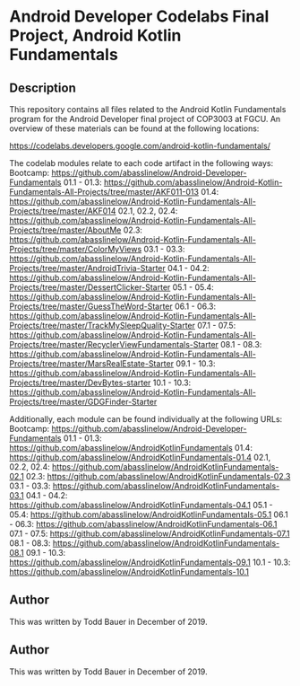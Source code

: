 # Android Developer Codelabs Final Project, Android Kotlin Fundamentals

## Description
This repository contains all files related to the Android Kotlin Fundamentals program for the Android Developer final project of COP3003 at FGCU. An overview of these materials can be found at the following locations:

https://codelabs.developers.google.com/android-kotlin-fundamentals/

The codelab modules relate to each code artifact in the following ways:
Bootcamp: https://github.com/abasslinelow/Android-Developer-Fundamentals
01.1 - 01.3: https://github.com/abasslinelow/Android-Kotlin-Fundamentals-All-Projects/tree/master/AKF011-013
01.4: https://github.com/abasslinelow/Android-Kotlin-Fundamentals-All-Projects/tree/master/AKF014
02.1, 02.2, 02.4: https://github.com/abasslinelow/Android-Kotlin-Fundamentals-All-Projects/tree/master/AboutMe
02.3: https://github.com/abasslinelow/Android-Kotlin-Fundamentals-All-Projects/tree/master/ColorMyViews
03.1 - 03.3: https://github.com/abasslinelow/Android-Kotlin-Fundamentals-All-Projects/tree/master/AndroidTrivia-Starter
04.1 - 04.2: https://github.com/abasslinelow/Android-Kotlin-Fundamentals-All-Projects/tree/master/DessertClicker-Starter
05.1 - 05.4: https://github.com/abasslinelow/Android-Kotlin-Fundamentals-All-Projects/tree/master/GuessTheWord-Starter
06.1 - 06.3: https://github.com/abasslinelow/Android-Kotlin-Fundamentals-All-Projects/tree/master/TrackMySleepQuality-Starter
07.1 - 07.5: https://github.com/abasslinelow/Android-Kotlin-Fundamentals-All-Projects/tree/master/RecyclerViewFundamentals-Starter
08.1 - 08.3: https://github.com/abasslinelow/Android-Kotlin-Fundamentals-All-Projects/tree/master/MarsRealEstate-Starter
09.1 - 10.3: https://github.com/abasslinelow/Android-Kotlin-Fundamentals-All-Projects/tree/master/DevBytes-starter
10.1 - 10.3: https://github.com/abasslinelow/Android-Kotlin-Fundamentals-All-Projects/tree/master/GDGFinder-Starter

Additionally, each module can be found individually at the following URLs:
Bootcamp: https://github.com/abasslinelow/Android-Developer-Fundamentals
01.1 - 01.3: https://github.com/abasslinelow/AndroidKotlinFundamentals
01.4: https://github.com/abasslinelow/AndroidKotlinFundamentals-01.4
02.1, 02.2, 02.4: https://github.com/abasslinelow/AndroidKotlinFundamentals-02.1
02.3: https://github.com/abasslinelow/AndroidKotlinFundamentals-02.3
03.1 - 03.3: https://github.com/abasslinelow/AndroidKotlinFundamentals-03.1
04.1 - 04.2: https://github.com/abasslinelow/AndroidKotlinFundamentals-04.1
05.1 - 05.4: https://github.com/abasslinelow/AndroidKotlinFundamentals-05.1
06.1 - 06.3: https://github.com/abasslinelow/AndroidKotlinFundamentals-06.1
07.1 - 07.5: https://github.com/abasslinelow/AndroidKotlinFundamentals-07.1
08.1 - 08.3: https://github.com/abasslinelow/AndroidKotlinFundamentals-08.1
09.1 - 10.3: https://github.com/abasslinelow/AndroidKotlinFundamentals-09.1
10.1 - 10.3: https://github.com/abasslinelow/AndroidKotlinFundamentals-10.1

## Author
This was written by Todd Bauer in December of 2019.


## Author
This was written by Todd Bauer in December of 2019.
